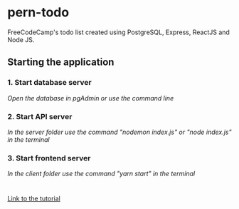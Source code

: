 # pern-todo

FreeCodeCamp's todo list created using PostgreSQL, Express, ReactJS and Node JS.

## Starting the application

### 1. Start database server

_Open the database in pgAdmin or use the command line_

### 2. Start API server

_In the server folder use the command "nodemon index.js" or "node index.js" in the terminal_

### 3. Start frontend server

_In the client folder use the command "yarn start" in the terminal_

#

[Link to the tutorial](https://www.youtube.com/watch?v=ldYcgPKEZC8&pbjreload=101)
